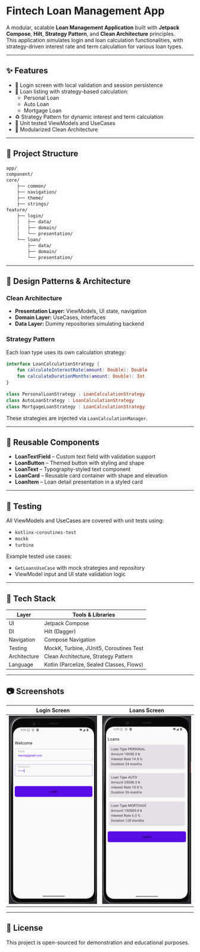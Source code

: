 # Fintech Loan Management App

A modular, scalable **Loan Management Application** built with **Jetpack Compose**, **Hilt**, **Strategy Pattern**, and **Clean Architecture** principles.  
This application simulates login and loan calculation functionalities, with strategy-driven interest rate and term calculation for various loan types.

---

## ✨ Features

- 🔐 Login screen with local validation and session persistence
- 💼 Loan listing with strategy-based calculation:
    - Personal Loan
    - Auto Loan
    - Mortgage Loan
- ♻️ Strategy Pattern for dynamic interest and term calculation
- 🧪 Unit tested ViewModels and UseCases
- 🧱 Modularized Clean Architecture

---

## 📁 Project Structure

```
app/
component/
core/
    ├── common/
    ├── navigation/
    ├── theme/
    ├── strings/
feature/
    ├── login/
    │   ├── data/
    │   ├── domain/
    │   └── presentation/
    └── loan/
        ├── data/
        ├── domain/
        └── presentation/
```

---

## 🧠 Design Patterns & Architecture

### Clean Architecture
- **Presentation Layer:** ViewModels, UI state, navigation
- **Domain Layer:** UseCases, interfaces
- **Data Layer:** Dummy repositories simulating backend

### Strategy Pattern
Each loan type uses its own calculation strategy:

```kotlin
interface LoanCalculationStrategy {
    fun calculateInterestRate(amount: Double): Double
    fun calculateDurationMonths(amount: Double): Int
}
```

```kotlin
class PersonalLoanStrategy : LoanCalculationStrategy
class AutoLoanStrategy : LoanCalculationStrategy
class MortgageLoanStrategy : LoanCalculationStrategy
```

These strategies are injected via `LoanCalculationManager`.

---

## 🧩 Reusable Components

- **LoanTextField** – Custom text field with validation support
- **LoanButton** – Themed button with styling and shape
- **LoanText** – Typography-styled text component
- **LoanCard** – Reusable card container with shape and elevation
- **LoanItem** – Loan detail presentation in a styled card

---

## 🧪 Testing

All ViewModels and UseCases are covered with unit tests using:

- `kotlinx-coroutines-test`
- `mockk`
- `turbine`

Example tested use cases:
- `GetLoansUseCase` with mock strategies and repository
- ViewModel input and UI state validation logic

---

## 🔧 Tech Stack

| Layer            | Tools & Libraries                             |
|------------------|-----------------------------------------------|
| UI               | Jetpack Compose                               |
| DI               | Hilt (Dagger)                                 |
| Navigation       | Compose Navigation                            |
| Testing          | MockK, Turbine, JUnit5, Coroutines Test       |
| Architecture     | Clean Architecture, Strategy Pattern          |
| Language         | Kotlin (Parcelize, Sealed Classes, Flows)     |

---

## 📷 Screenshots

| Login Screen                        | Loans Screen                        |
|------------------------------------|-------------------------------------|
| ![Login](assets/login.png)         | ![Loans](assets/loans.png)          |

---

## 📄 License

This project is open-sourced for demonstration and educational purposes.
